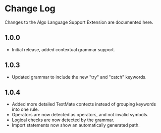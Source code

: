 # Change Log

Changes to the Algo Language Support Extension are documented here.

## 1.0.0

- Initial release, added contextual grammar support.

## 1.0.3

- Updated grammar to include the new "try" and "catch" keywords.

## 1.0.4

- Added more detailed TextMate contexts instead of grouping keywords into one rule.
- Operators are now detected as operators, and not invalid symbols.
- Logical checks are now detected by the grammar.
- Import statements now show an automatically generated path.